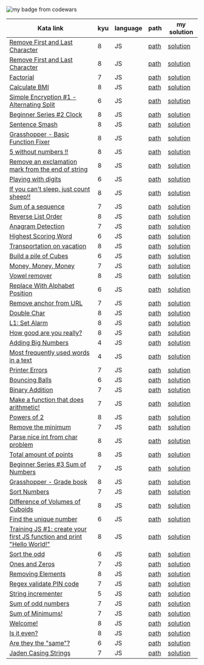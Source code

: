 ![my badge from codewars](https://www.codewars.com/users/DreasWeiss/badges/large)

|Kata link|kyu|language|path|my solution|
|---|----|---|---|---|
|[Remove First and Last Character](https://www.codewars.com/kata/5a00e05cc374cb34d100000d/train/javascript)|8|JS|[path](./katas/reversedSequence/)|[solution](./katas/reversedSequence/kata.js)|
|[Remove First and Last Character](https://www.codewars.com/kata/56bc28ad5bdaeb48760009b0/train/javascript)|8|JS|[path](./katas/removeFirstAndLastCharacter/)|[solution](./katas/removeFirstAndLastCharacter/kata.js)|
|[Factorial](https://www.codewars.com/kata/54ff0d1f355cfd20e60001fc/train/javascript)|7|JS|[path](./katas/factorial/)|[solution](./katas/factorial/kata.js)|
|[Calculate BMI](https://www.codewars.com/kata/57a429e253ba3381850000fb/train/javascript)|8|JS|[path](./katas/calculateBMI/)|[solution](./katas/calculateBMI/kata.js)|
|[Simple Encryption #1 - Alternating Split](https://www.codewars.com/kata/57814d79a56c88e3e0000786/train/javascript)|6|JS|[path](./katas/simpleEncryption1AlternatingSplit/)|[solution](./katas/simpleEncryption1AlternatingSplit/kata.js)|
|[Beginner Series #2 Clock](https://www.codewars.com/kata/55f9bca8ecaa9eac7100004a/train/javascript)|8|JS|[path](./katas/beginnerSeries2Clock/)|[solution](./katas/beginnerSeries2Clock/kata.js)|
|[Sentence Smash](https://www.codewars.com/kata/53dc23c68a0c93699800041d/train/javascript)|8|JS|[path](./katas/sentenceSmash/)|[solution](./katas/sentenceSmash/kata.js)|
|[Grasshopper - Basic Function Fixer](https://www.codewars.com/kata/56200d610758762fb0000002/train/javascript)|8|JS|[path](./katas/grasshopperBasicFunctionFixer/)|[solution](./katas/grasshopperBasicFunctionFixer/kata.js)|
|[5 without numbers !!](https://www.codewars.com/kata/59441520102eaa25260000bf/train/javascript)|8|JS|[path](./katas/five5WgithoutNumbers/)|[solution](./katas/five5WgithoutNumbers/kata.js)|
|[Remove an exclamation mark from the end of string](https://www.codewars.com/kata/57fae964d80daa229d000126/train/javascript)|8|JS|[path](./katas/removeAnExclamationMarkFromTheEndOfString/)|[solution](./katas/removeAnExclamationMarkFromTheEndOfString/kata.js)|
|[Playing with digits](https://www.codewars.com/kata/5552101f47fc5178b1000050/train/javascript)|6|JS|[path](./katas/playingWithDigits/)|[solution](./katas/playingWithDigits/kata.js)|
|[If you can't sleep, just count sheep!!](https://www.codewars.com/kata/5b077ebdaf15be5c7f000077/train/javascript)|8|JS|[path](./katas/ifYouCantSleepJustCountSheep/)|[solution](./katas/ifYouCantSleepJustCountSheep/kata.js)|
|[Sum of a sequence](https://www.codewars.com/kata/586f6741c66d18c22800010a/train/javascript)|7|JS|[path](./katas/sumOfASequence/)|[solution](./katas/sumOfASequence/kata.js)|
|[Reverse List Order](https://www.codewars.com/kata/53da6d8d112bd1a0dc00008b/train/javascript)|8|JS|[path](./katas/reverseListOrder/)|[solution](./katas/reverseListOrder/kata.js)|
|[Anagram Detection](https://www.codewars.com/kata/529eef7a9194e0cbc1000255/train/javascript)|7|JS|[path](./katas/anagramDetection/)|[solution](./katas/anagramDetection/kata.js)|
|[Highest Scoring Word](https://www.codewars.com/kata/57eb8fcdf670e99d9b000272/train/javascript)|6|JS|[path](./katas/highestScoringWord/)|[solution](./katas/highestScoringWord/kata.js)|
|[Transportation on vacation](https://www.codewars.com/kata/568d0dd208ee69389d000016/train/javascript)|8|JS|[path](./katas/transportationOnVacation/)|[solution](./katas/transportationOnVacation/kata.js)|
|[Build a pile of Cubes](https://www.codewars.com/kata/5592e3bd57b64d00f3000047/train/javascript)|6|JS|[path](./katas/buildAPileOfCubes/)|[solution](./katas/buildAPileOfCubes/kata.js)|
|[Money, Money, Money](https://www.codewars.com/kata/563f037412e5ada593000114/train/javascript)|7|JS|[path](./katas/moneyMoneyMoney/)|[solution](./katas/moneyMoneyMoney/kata.js)|
|[Vowel remover](https://www.codewars.com/kata/5547929140907378f9000039/train/javascript)|8|JS|[path](./katas/vowelRemover/)|[solution](./katas/vowelRemover/kata.js)|
|[Replace With Alphabet Position](https://www.codewars.com/kata/546f922b54af40e1e90001da/javascript)|6|JS|[path](./katas/replaceWithAlphabetPosition/)|[solution](./katas/replaceWithAlphabetPosition/kata.js)|
|[Remove anchor from URL](https://www.codewars.com/kata/51f2b4448cadf20ed0000386/train/javascript)|7|JS|[path](./katas/removeAnchorFromUrl/)|[solution](./katas/removeAnchorFromUrl/kata.js)|
|[Double Char](https://www.codewars.com/kata/56b1f01c247c01db92000076/train/javascript)|8|JS|[path](./katas/doubleChar/)|[solution](./katas/doubleChar/kata.js)|
|[L1: Set Alarm](https://www.codewars.com/kata/568dcc3c7f12767a62000038/train/javascript)|8|JS|[path](./katas/l1SetAlarm/)|[solution](./katas/l1SetAlarm/kata.js)|
|[How good are you really?](https://www.codewars.com/kata/5601409514fc93442500010b/train/javascript)|8|JS|[path](./katas/howGoodAreYouReally/)|[solution](./katas/howGoodAreYouReally/kata.js)|
|[Adding Big Numbers](https://www.codewars.com/kata/525f4206b73515bffb000b21/train/javascript)|4|JS|[path](./katas/addingBigNumbers/)|[solution](./katas/addingBigNumbers/kata.js)|
|[Most frequently used words in a text](https://www.codewars.com/kata/51e056fe544cf36c410000fb/train/javascript)|4|JS|[path](./katas/mostFrequentlyUsedWordsInAText/)|[solution](./katas/mostFrequentlyUsedWordsInAText/kata.js)|
|[Printer Errors](https://www.codewars.com/kata/56541980fa08ab47a0000040/train/javascript)|7|JS|[path](./katas/printerErrors/)|[solution](./katas/printerErrors/kata.js)|
|[Bouncing Balls](https://www.codewars.com/kata/5544c7a5cb454edb3c000047/train/javascript)|6|JS|[path](./katas/bouncingBalls/)|[solution](./katas/bouncingBalls/kata.js)|
|[Binary Addition](https://www.codewars.com/kata/551f37452ff852b7bd000139/javascript)|7|JS|[path](./katas/binaryAddition/)|[solution](./katas/binaryAddition/kata.js)|
|[Make a function that does arithmetic!](https://www.codewars.com/kata/583f158ea20cfcbeb400000a/train/javascript)|7|JS|[path](./katas/makeAFunctionThatDoesArithmetic/)|[solution](./katas/makeAFunctionThatDoesArithmetic/kata.js)|
|[Powers of 2](https://www.codewars.com/kata/57a083a57cb1f31db7000028/train/javascript)|8|JS|[path](./katas/powersOfTwo/)|[solution](./katas/powersOfTwo/kata.js)|
|[Remove the minimum](https://www.codewars.com/kata/563cf89eb4747c5fb100001b/train/javascript)|7|JS|[path](./katas/removeTheMinimum/)|[solution](./katas/removeTheMinimum/kata.js)|
|[Parse nice int from char problem](https://www.codewars.com/kata/557cd6882bfa3c8a9f0000c1/train/javascript)|8|JS|[path](./katas/parseNiceIntFromCharProblem/)|[solution](./katas/parseNiceIntFromCharProblem/kata.js)|
|[Total amount of points](https://www.codewars.com/kata/5bb904724c47249b10000131/train/javascript)|8|JS|[path](./katas/totalAmountOfPoints/)|[solution](./katas/totalAmountOfPoints/kata.js)|
|[Beginner Series #3 Sum of Numbers](https://www.codewars.com/kata/55f2b110f61eb01779000053/train/javascript)|7|JS|[path](./katas/beginnerSeries3SumOfNumbers/)|[solution](./katas/beginnerSeries3SumOfNumbers/kata.js)|
|[Grasshopper - Grade book](https://www.codewars.com/kata/55cbd4ba903825f7970000f5/train/javascript)|8|JS|[path](./katas/grasshopperGradeBook/)|[solution](./katas/grasshopperGradeBook/kata.js)|
|[Sort Numbers](https://www.codewars.com/kata/5174a4c0f2769dd8b1000003/train/javascript)|7|JS|[path](./katas/sortNumbers/)|[solution](./katas/sortNumbers/kata.js)|
|[Difference of Volumes of Cuboids](https://www.codewars.com/kata/58cb43f4256836ed95000f97/train/javascript)|8|JS|[path](./katas/differenceOfVolumesOfCuboids/)|[solution](./katas/differenceOfVolumesOfCuboids/kata.js)|
|[Find the unique number](https://www.codewars.com/kata/585d7d5adb20cf33cb000235/train/javascript)|6|JS|[path](./katas/findTheUniqueNumber/)|[solution](./katas/findTheUniqueNumber/kata.js)|
|[Training JS #1: create your first JS function and print "Hello World!"](https://www.codewars.com/kata/571ec274b1c8d4a61c0000c8/train/javascript)|8|JS|[path](./katas/createYourFirstJsFunctionAndPrintHelloWorld/)|[solution](./katas/createYourFirstJsFunctionAndPrintHelloWorld/kata.js)|
|[Sort the odd](https://www.codewars.com/kata/578aa45ee9fd15ff4600090d/train/javascript)|6|JS|[path](./katas/sortTheOdd/)|[solution](./katas/sortTheOdd/kata.js)|
|[Ones and Zeros](https://www.codewars.com/kata/578553c3a1b8d5c40300037c/train/javascript)|7|JS|[path](./katas/onesAndZeros/)|[solution](./katas/onesAndZeros/kata.js)|
|[Removing Elements](https://www.codewars.com/kata/5769b3802ae6f8e4890009d2/train/javascript)|8|JS|[path](./katas/removingElements/)|[solution](./katas/removingElements/kata.js)|
|[Regex validate PIN code](https://www.codewars.com/kata/55f8a9c06c018a0d6e000132/train/javascript)|7|JS|[path](./katas/regexValidatePinCode/)|[solution](./katas/regexValidatePinCode/kata.js)|
|[String incrementer](https://www.codewars.com/kata/54a91a4883a7de5d7800009c/train/javascript)|5|JS|[path](./katas/stringIncrementer/)|[solution](./katas/stringIncrementer/kata.js)|
|[Sum of odd numbers](https://www.codewars.com/kata/55fd2d567d94ac3bc9000064/train/javascript)|7|JS|[path](./katas/sumOfOddNumbers/)|[solution](./katas/sumOfOddNumbers/kata.js)|
|[Sum of Minimums!](https://www.codewars.com/kata/5d5ee4c35162d9001af7d699/train/javascript)|7|JS|[path](./katas/sumOfMinimus/)|[solution](./katas/sumOfMinimus/kata.js)|
|[Welcome!](https://www.codewars.com/kata/577ff15ad648a14b780000e7/train/javascript)|8|JS|[path](./katas/welcome/)|[solution](./katas/welcome/kataSecond.js)|
|[Is it even?](https://www.codewars.com/kata/555a67db74814aa4ee0001b5/train/javascript)|8|JS|[path](./katas/isItEven/)|[solution](./katas/isItEven/kata.js)|
|[Are they the "same"?](https://www.codewars.com/kata/550498447451fbbd7600041c/train/javascript)|6|JS|[path](./katas/areTheyTheSame/)|[solution](./katas/areTheyTheSame/kata.js)|
|[Jaden Casing Strings](https://www.codewars.com/kata/5390bac347d09b7da40006f6/train/javascript)|7|JS|[path](./katas/jadenCasingStrings/)|[solution](./katas/jadenCasingStrings/kata.js)|
